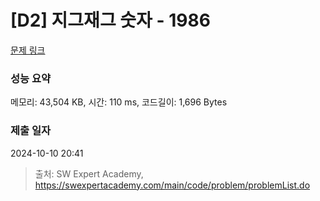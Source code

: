# [D2] 지그재그 숫자 - 1986 

[문제 링크](https://swexpertacademy.com/main/code/problem/problemDetail.do?contestProbId=AV5PxmBqAe8DFAUq) 

### 성능 요약

메모리: 43,504 KB, 시간: 110 ms, 코드길이: 1,696 Bytes

### 제출 일자

2024-10-10 20:41



> 출처: SW Expert Academy, https://swexpertacademy.com/main/code/problem/problemList.do